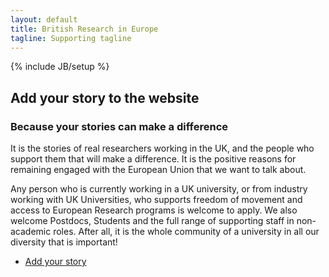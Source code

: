 ```yaml
---
layout: default
title: British Research in Europe
tagline: Supporting tagline
---
```

{% include JB/setup %}

## Add your story to the website

### Because your stories can make a difference

It is the stories of real researchers working in the UK, and the people who support them 
that will make a difference. It is the positive reasons for remaining engaged with the
European Union that we want to talk about.

Any person who is currently working in a UK university, or from industry working with UK 
Universities, who supports freedom of movement and access to European Research programs 
is welcome to apply. We also welcome Postdocs, Students and the full range of supporting 
staff in non-academic roles. After all, it is the whole community of a university in all 
our diversity that is important!

- <a href="/apply" class="button icon fa-file">Add your story</a>